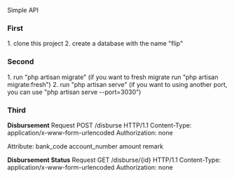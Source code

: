 Simple API

<h3>First</h3>
1. clone this project
2. create a database with the name "flip"

<h3>Second</h3>
1. run "php artisan migrate" (if you want to fresh migrate run "php artisan migrate:fresh")
2. run "php artisan serve" (if you want to using another port, you can use "php artisan serve --port=3030")

<h3>Third</h3>
<strong>Disbursement</strong>
Request
POST /disburse HTTP/1.1
Content-Type: application/x-www-form-urlencoded
Authorization: none

Attribute:
bank_code
account_number
amount
remark

<strong>Disbursement Status</strong>
Request
GET /disburse/{id} HTTP/1.1
Content-Type: application/x-www-form-urlencoded
Authorization: none